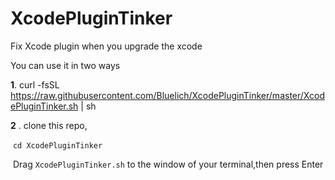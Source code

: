 # XcodePluginTinker
Fix Xcode plugin when you upgrade the xcode



You can use it in two ways

**1**.  curl -fsSL https://raw.githubusercontent.com/Bluelich/XcodePluginTinker/master/XcodePluginTinker.sh | sh

**2** . clone this repo,

​      `cd XcodePluginTinker`

​      Drag `XcodePluginTinker.sh` to the window of your terminal,then press Enter